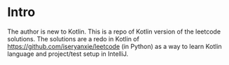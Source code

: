 # Intro
The author is new to Kotlin. This is a repo of Kotlin version of the leetcode solutions. The solutions are a redo in Kotlin of
https://github.com/iseryanxie/leetcode (in Python) as a way to learn Kotlin language and project/test setup in IntelliJ.
